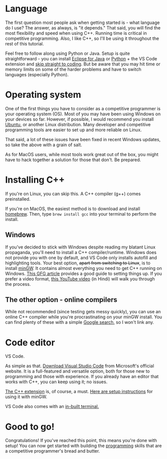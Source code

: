 # Language

The first question most people ask when getting started is - what language do I use? The answer, as always, is "it depends." That said, you will find the most flexibility and speed when using C++. Running time is critical in competitive programming. Also, I like C++, so I'll be using it throughout the rest of this tutorial.

Feel free to follow along using Python or Java. Setup is quite straightforward - you can install [Eclipse for Java](https://eclipseide.org) or [Python](https://www.python.org) + the VS Code extension and [skip straight to coding](PROGRAMMING.md). But be aware that you may hit time or memory limits on some of the harder problems and have to switch languages (especially Python).

# Operating system

One of the first things you have to consider as a competitive programmer is your operating system (OS). Most of you may have been using Windows on your devices so far. However, if possible, I would recommend you install [Ubuntu](https://ubuntu.com), or another Linux distribution. Many developer and competitive programming tools are easier to set up and more reliable on Linux. 

That said, a lot of these issues have been fixed in recent Windows updates, so take the above with a grain of salt.

As for MacOS users, while most tools work great out of the box, you might have to hack together a solution for those that don't. Be prepared.

# Installing C++

If you're on Linux, you can skip this. A C++ compiler (g++) comes preinstalled.

If you're on MacOS, the easiest method is to download and install [homebrew](https://brew.sh). Then, type ```brew install gcc``` into your terminal to perform the install.

## Windows

If you've decided to stick with Windows despite reading my blatant Linux propaganda, you'll need to install a C++ compiler/runtime. Windows does not provide you with one by default, and VS Code only installs autofill and highlighting tools. Your best option, ~~apart from switching to Linux~~, is to install [minGW](https://www.mingw-w64.org). It contains almost everything you need to get C++ running on Windows. [This GFG article](https://www.geeksforgeeks.org/installing-mingw-tools-for-c-c-and-changing-environment-variable/) provides a good guide to setting things up. If you prefer a video format, [this YouTube video](https://youtu.be/j8nAHeVKL08?t=645) (in Hindi) will walk you through the process.

## The other option - online compilers

While not recommended (since testing gets messy quickly), you can use an online C++ compiler while you're procrastinating on your minGW install. You can find plenty of these with a simple [Google search](https://www.google.com/search?rls=en&q=online+c%2B%2B+compiler&ie=UTF-8&oe=UTF-8), so I won't link any.

# Code editor

VS Code.

As simple as that. [Download Visual Studio Code](https://code.visualstudio.com) from Microsoft's official website. It is a full-featured and versatile option, both for those new to programming and those with experience. If you already have an editor that works with C++, you can keep using it; no issues.

[The C++ extension]() is, of course, a must. [Here are setup instructions](https://code.visualstudio.com/docs/cpp/config-mingw) for using it with minGW.

VS Code also comes with an [in-built terminal.](https://code.visualstudio.com/docs/terminal/basics)


# Good to go!

Congratulations! If you've reached this point, this means you're done with setup! You can now get started with building the [programming](PROGRAMMING.md) skills that are a competitive programmer's bread and butter.